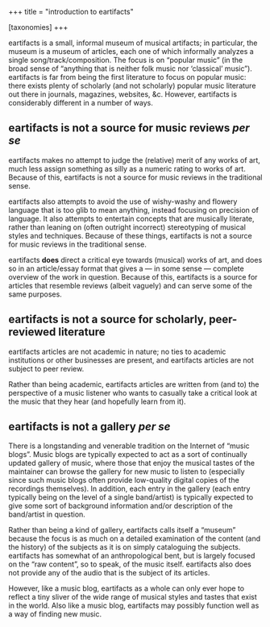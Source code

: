 +++
title = "introduction to eartifacts"

[taxonomies]
+++

eartifacts is a small, informal museum of musical artifacts; in particular, the
museum is a museum of articles, each one of which informally analyzes a single
song/track/composition. The focus is on &ldquo;popular music&rdquo; (in the
broad sense of &ldquo;anything that is neither folk music nor
&lsquo;classical&rsquo; music&rdquo;). eartifacts is far from being the first
literature to focus on popular music: there exists plenty of scholarly (and not
scholarly) popular music literature out there in journals, magazines, websites,
&amp;c. However, eartifacts is considerably different in a number of ways.

<!-- more -->

## eartifacts is not a source for music reviews <i>per se</i>

eartifacts makes no attempt to judge the (relative) merit of any works of art,
much less assign something as silly as a numeric rating to works of art.
Because of this, eartifacts is not a source for music reviews in the
traditional sense.

eartifacts also attempts to avoid the use of wishy-washy and flowery language
that is too glib to mean anything, instead focusing on precision of language.
It also attempts to entertain concepts that are musically literate, rather than
leaning on (often outright incorrect) stereotyping of musical styles and
techniques. Because of these things, eartifacts is not a source for music
reviews in the traditional sense.

eartifacts **does** direct a critical eye towards (musical) works of art, and
does so in an article/essay format that gives a &mdash; in some sense &mdash;
complete overview of the work in question. Because of this, eartifacts is a
source for articles that resemble reviews (albeit vaguely) and can serve some
of the same purposes.

## eartifacts is not a source for scholarly, peer-reviewed literature

eartifacts articles are not academic in nature; no ties to academic
institutions or other businesses are present, and eartifacts articles are not
subject to peer review.

Rather than being academic, eartifacts articles are written from (and to) the
perspective of a music listener who wants to casually take a critical look at
the music that they hear (and hopefully learn from it).

## eartifacts is not a gallery <i>per se</i>

There is a longstanding and venerable tradition on the Internet of &ldquo;music
blogs&rdquo;. Music blogs are typically expected to act as a sort of
continually updated gallery of music, where those that enjoy the musical tastes
of the maintainer can browse the gallery for new music to listen to (especially
since such music blogs often provide low-quality digital copies of the
recordings themselves). In addition, each entry in the gallery (each entry
typically being on the level of a single band/artist) is typically expected to
give some sort of background information and/or description of the band/artist
in question.

Rather than being a kind of gallery, eartifacts calls itself a
&ldquo;museum&rdquo; because the focus is as much on a detailed examination of
the content (and the history) of the subjects as it is on simply cataloguing
the subjects. eartifacts has somewhat of an anthropological bent, but is
largely focused on the &ldquo;raw content&rdquo;, so to speak, of the music
itself. eartifacts also does not provide any of the audio that is the subject
of its articles.

However, like a music blog, eartifacts as a whole can only ever hope to reflect
a tiny sliver of the wide range of musical styles and tastes that exist in the
world. Also like a music blog, eartifacts may possibly function well as a way
of finding new music.
